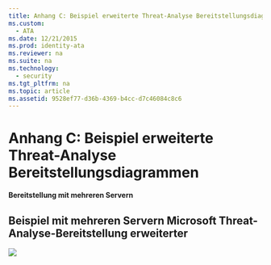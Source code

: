 ```yaml
---
title: Anhang C: Beispiel erweiterte Threat-Analyse Bereitstellungsdiagrammen
ms.custom: 
  - ATA
ms.date: 12/21/2015
ms.prod: identity-ata
ms.reviewer: na
ms.suite: na
ms.technology: 
  - security
ms.tgt_pltfrm: na
ms.topic: article
ms.assetid: 9528ef77-d36b-4369-b4cc-d7c46084c8c6
---
```

# Anhang C: Beispiel erweiterte Threat-Analyse Bereitstellungsdiagrammen
**Bereitstellung mit mehreren Servern**


## Beispiel mit mehreren Servern Microsoft Threat-Analyse-Bereitstellung erweiterter

![](/Image/ATA+Sample+Deployment.JPG)





